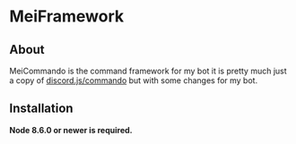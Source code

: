 # MeiFramework

## About
MeiCommando is the command framework for my bot it is pretty much just a copy of [discord.js/commando](https://github.com/discordjs/Commando) but with some changes for my bot.

## Installation
**Node 8.6.0 or newer is required.**
